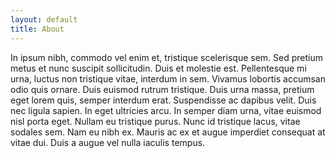 ```yaml
---
layout: default
title: About
---
```


In ipsum nibh, commodo vel enim et, tristique scelerisque sem. Sed pretium metus et nunc suscipit sollicitudin. Duis et molestie est. Pellentesque mi urna, luctus non tristique vitae, interdum in sem. Vivamus lobortis accumsan odio quis ornare. Duis euismod rutrum tristique. Duis urna massa, pretium eget lorem quis, semper interdum erat. Suspendisse ac dapibus velit. Duis nec ligula sapien. In eget ultricies arcu. In semper diam urna, vitae euismod nisl porta eget. Nullam eu tristique purus. Nunc id tristique lacus, vitae sodales sem. Nam eu nibh ex. Mauris ac ex et augue imperdiet consequat at vitae dui. Duis a augue vel nulla iaculis tempus.
